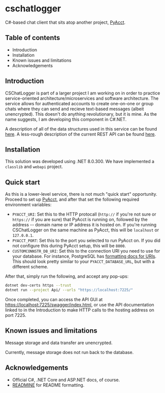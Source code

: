 # cschatlogger

C#-based chat client that sits atop another project, [PyAcct](https://www.github.com/mwhicks-dev/pyacct).

## Table of contents

* Introduction
* Installation
* Known issues and limitations
* Acknowledgements

## Introduction

CSChatLogger is part of a larger project I am working on in order to practice service-oriented architecture/microservices and software architecture. The service allows for authenticated accounts to create one-on-one or group chats where they can send and recieve text-based messages (albeit unencrypted). This doesn't do anything revolutionary, but it is mine. As the name suggests, I am developing this component in C#.NET.

A description of all of the data structures used in this service can be found [here](https://github.com/mwhicks-dev/cschatlogger/wiki/Business-Rules). A less-rough description of the current REST API can be found [here](https://github.com/mwhicks-dev/cschatlogger/wiki/CSChatLogger-API-v1).

## Installation

This solution was developed using .NET 8.0.300. We have implemented a `classlib` and `webapi` project.

## Quick start

As this is a lower-level service, there is not much "quick start" opportunity. Proceed to set up [PyAcct](https://www.github.com/mwhicks-dev/pyacct/tree/v1.0), and after that set the following required environment variables:

* `PYACCT_URI`: Set this to the HTTP protocall (`http://` if you're not sure or `https://` if you are sure) that PyAcct is running on, followed by the address -- domain name or IP address it is hosted on. If you're running CSChatLogger on the same machine as PyAcct, this will be `localhost` or `127.0.0.1`.
* `PYACCT_PORT`: Set this to the port you selected to run PyAcct on. If you did not configure this during PyAcct setup, this will be `8000`.
* `CUSTOMCONNSTR_DB_URI`: Set this to the connection URI you need to use for your database. For instance, PostgreSQL has [formatting docs for URIs](https://www.postgresql.org/docs/current/libpq-connect.html#LIBPQ-CONNSTRING-URIS). This should look pretty similar to your `PYACCT_DATABASE_URL`, but with a different scheme.

After that, simply run the following, and accept any pop-ups:

```bash
dotnet dev-certs https --trust
dotnet run --project Api/ --urls "https://localhost:7225/"
```

Once completed, you can access the API GUI at [https://localhost:7225/swagger/index.html](https://localhost:7225/swagger/index.html), or use the API documentation linked to in the Introduction to make HTTP calls to the hosting address on port 7225.

## Known issues and limitations

Message storage and data transfer are unencrypted.

Currently, message storage does not run back to the database.

## Acknowledgements

* Official C#, .NET Core and ASP.NET docs, of course.
* [READMINE](https://mhucka.github.io/readmine/) for README formatting.
